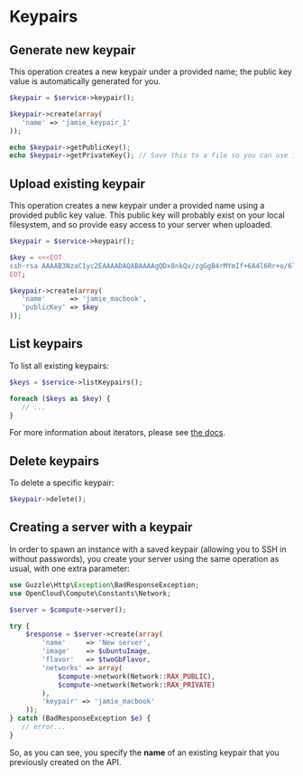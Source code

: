 # Keypairs

## Generate new keypair

This operation creates a new keypair under a provided name; the public key value is automatically generated for you.

```php
$keypair = $service->keypair();

$keypair->create(array(
   'name' => 'jamie_keypair_1'
));

echo $keypair->getPublicKey();
echo $keypair->getPrivateKey(); // Save this to a file so you can use it to SSH into your server later.
```

## Upload existing keypair

This operation creates a new keypair under a provided name using a provided public key value. This public key will probably exist on your local filesystem, and so provide easy access to your server when uploaded.

```php
$keypair = $service->keypair();

$key = <<<EOT
ssh-rsa AAAAB3NzaC1yc2EAAAADAQABAAAAgQDx8nkQv/zgGgB4rMYmIf+6A4l6Rr+o/6lHBQdW5aYd44bd8JttDCE/F/pNRr0lRE+PiqSPO8nDPHw0010JeMH9gYgnnFlyY3/OcJ02RhIPyyxYpv9FhY+2YiUkpwFOcLImyrxEsYXpD/0d3ac30bNH6Sw9JD9UZHYcpSxsIbECHw== Example public key
EOT;

$keypair->create(array(
   'name'      => 'jamie_macbook',
   'publicKey' => $key
));

```

## List keypairs

To list all existing keypairs:

```php
$keys = $service->listKeypairs();

foreach ($keys as $key) {
   // ...
}
```

For more information about iterators, please see [the docs](../Iterators.md).

## Delete keypairs

To delete a specific keypair:

```php
$keypair->delete();
```

## Creating a server with a keypair

In order to spawn an instance with a saved keypair (allowing you to SSH in without passwords), you create your server
using the same operation as usual, with one extra parameter:

```php
use Guzzle\Http\Exception\BadResponseException;
use OpenCloud\Compute\Constants\Network;

$server = $compute->server();

try {
    $response = $server->create(array(
        'name'     => 'New server',
        'image'    => $ubuntuImage,
        'flavor'   => $twoGbFlavor,
        'networks' => array(
            $compute->network(Network::RAX_PUBLIC),
            $compute->network(Network::RAX_PRIVATE)
        ),
        'keypair' => 'jamie_macbook'
    ));
} catch (BadResponseException $e) {
   // error...
}
```

So, as you can see, you specify the **name** of an existing keypair that you previously created on the API.